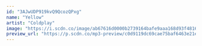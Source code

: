 ```yaml
---
id: "3AJwUDP919kvQ9QcozQPxg"
name: "Yellow"
artist: "Coldplay"
image: "https://i.scdn.co/image/ab67616d0000b2739164bafe9aaa168d93f4816a"
preview_url: "https://p.scdn.co/mp3-preview/c0d9119dc69cae75baf6463e21e43f433fdf5ff4"
---
```

